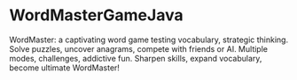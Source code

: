 # WordMasterGameJava
WordMaster: a captivating word game testing vocabulary, strategic thinking. Solve puzzles, uncover anagrams, compete with friends or AI. Multiple modes, challenges, addictive fun. Sharpen skills, expand vocabulary, become ultimate WordMaster!
